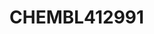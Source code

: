 <a name="material" />

# CHEMBL412991
<script type="application/ld+json">
  {
    "@context": "https://schema.org/",
    "@type": "ChemicalSubstance",
    "http://purl.org/dc/terms/conformsTo":
      {
        "@type": "CreativeWork",
        "@id": "https://bioschemas.org/profiles/ChemicalSubstance/0.4-RELEASE/"
      },
    "@id": "https://egonw.github.io/nanowiki/nanowiki443.html#material",
    "name": "CHEMBL412991",
    "sameAs": "http://127.0.0.1/mediawiki/index.php/Special:URIResolver/CHEMBL412991"
  }
</script>


